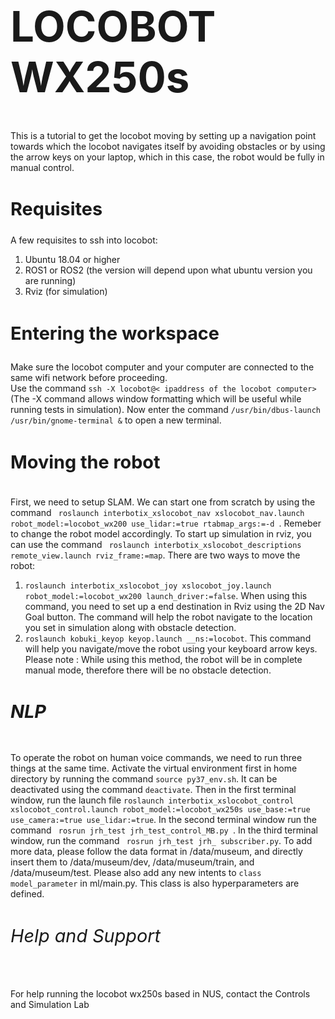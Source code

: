 <h1 style="font-size:7vw">LOCOBOT WX250s</h1>


  
  <p1>This is a tutorial to get the locobot moving by setting up a navigation point towards which the locobot navigates itself by avoiding obstacles or by using the arrow keys on your laptop, which in this case, the robot would be fully in manual control. </p1>

<h2 style="font-size:3vw">Requisites</h2>

  <p2 >A few requisites to ssh into locobot: 
  <ol>
  <li>Ubuntu 18.04 or higher</li>
  <li>ROS1 or ROS2 (the version will depend upon what ubuntu version you are running)</li>
  <li>Rviz (for simulation)</li>
</ol></p2>

<h3 style="font-size:3vw">Entering the workspace</h3>
  <p3> Make sure the locobot computer and your computer are connected to the same wifi network before proceeding. 
  <br> Use the command <code>ssh -X locobot@< ipaddress of the locobot computer></code> (The -X command allows window formatting which will be useful while running tests in simulation). Now enter the command <code>/usr/bin/dbus-launch /usr/bin/gnome-terminal &</code> to open a new terminal.</p3>

<h4 style="font-size:3vw">Moving the robot</h4>
  <p4> First, we need to setup SLAM. We can start one from scratch by using the command <code> roslaunch interbotix_xslocobot_nav xslocobot_nav.launch robot_model:=locobot_wx200 use_lidar:=true rtabmap_args:=-d </code>. Remeber to change the robot model accordingly. To start up simulation in rviz, you can use the command <code> roslaunch interbotix_xslocobot_descriptions remote_view.launch rviz_frame:=map</code>. There are two ways to move the robot: 
  <ol>
  <li><code>roslaunch interbotix_xslocobot_joy xslocobot_joy.launch robot_model:=locobot_wx200 launch_driver:=false</code>. When using this command, you need to set up a end destination in Rviz using the 2D Nav Goal button. The command will help the robot navigate to the location you set in simulation along with obstacle detection.</li>
  <li><code>roslaunch kobuki_keyop keyop.launch __ns:=locobot</code>. This command will help you navigate/move the robot using your keyboard arrow keys. Please note : While using this method, the robot will be in complete manual mode, therefore there will be no obstacle detection.</li>
</ol></p4>

<h5 style="font-size:3vw">NLP</h5>
  <p5>To operate the robot on human voice commands, we need to run three things at the same time. Activate the virtual environment first in home directory by running the command <code>source py37_env.sh</code>. It can be deactivated using the command <code>deactivate</code>. Then in the first terminal window, run the launch file  <code>roslaunch interbotix_xslocobot_control xslocobot_control.launch robot_model:=locobot_wx250s use_base:=true use_camera:=true use_lidar:=true</code>. In the second terminal window run the command <code> rosrun jrh_test jrh_test_control_MB.py </code>. In the third terminal window, run the command <code> rosrun jrh_test jrh_ subscriber.py</code>.</p5>
  <p5>To add more data, please follow the data format in /data/museum, and directly insert them to /data/museum/dev, /data/museum/train, and /data/museum/test. Please also add any new intents to <code>class model_parameter</code> in ml/main.py. This class is also hyperparameters are defined.</p5>

<h6 style="font-size:3vw">Help and Support</h6>
   <p6> For help running the locobot wx250s based in NUS, contact the Controls and Simulation Lab </p6>


   




